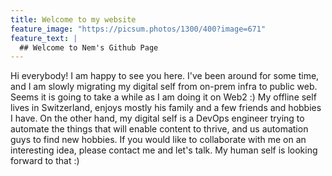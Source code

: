 ```yaml
---
title: Welcome to my website
feature_image: "https://picsum.photos/1300/400?image=671"
feature_text: |
  ## Welcome to Nem's Github Page
---
```


Hi everybody! I am happy to see you here. I've been around for some time, and I am slowly migrating my digital self from on-prem infra to public web. Seems it is going to take a while as I am doing it on Web2 :) My offline self lives in Switzerland, enjoys mostly his family and a few friends and hobbies I have. On the other hand, my digital self is a DevOps engineer trying to automate the things that will enable content to thrive, and us automation guys to find new hobbies. If you would like to collaborate with me on an interesting idea, please contact me and let's talk. My human self is looking forward to that :)
